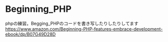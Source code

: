 # Beginning_PHP  
phpの練習。Begging_PHPのコードを書き写したりしたりしてます https://www.amazon.com/Beginning-PHP-features-embrace-development-ebook/dp/B07G49D28D

